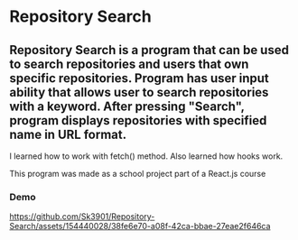 <h1>Repository Search</h1>

<h2>Repository Search is a program that can be used to search repositories and users that own specific repositories. Program has user input ability that allows user to search repositories with a keyword. After pressing "Search",  program displays repositories with specified name in URL format.</h2>

I learned how to work with fetch() method. Also learned how hooks work.

This program was made as a school project part of a React.js course


<h3>Demo</h3>

https://github.com/Sk3901/Repository-Search/assets/154440028/38fe6e70-a08f-42ca-bbae-27eae2f646ca

